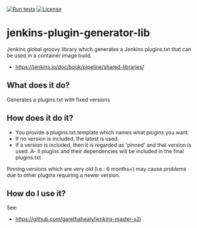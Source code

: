 [![Run tests](https://github.com/garethahealy/jenkins-plugin-generator-lib/actions/workflows/tests.yaml/badge.svg)](https://github.com/garethahealy/jenkins-plugin-generator-lib/actions/workflows/tests.yaml)
[![License](https://img.shields.io/hexpm/l/plug.svg?maxAge=2592000)]()

# jenkins-plugin-generator-lib
Jenkins global groovy library which generates a Jenkins plugins.txt that can be used in a container image build.
- https://jenkins.io/doc/book/pipeline/shared-libraries/

## What does it do?
Generates a plugins.txt with fixed versions

## How does it do it?
- You provide a plugins.txt.template which names what plugins you want.
- If no version is included, the latest is used.
- If a version is included, then it is regarded as 'pinned' and that version is used.
A- ll plugins and their dependencies will be included in the final plugins.txt

Pinning versions which are very old (i.e.: 6 months+) may cause problems due to other plugins requiring a newer version.

## How do I use it?
See:
- https://github.com/garethahealy/jenkins-master-s2i
